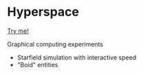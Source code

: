 # Hyperspace
[Try me!](https://up201806330.github.io/Hyperspace/)


Graphical computing experiments
- Starfield simulation with interactive speed
- "Boid" entities 
